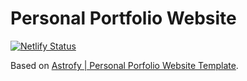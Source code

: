 # Personal Portfolio Website

[![Netlify Status](https://api.netlify.com/api/v1/badges/17f665a6-51c5-48c5-8563-dd9c7888cdbb/deploy-status)](https://app.netlify.com/sites/cafrias/deploys)

Based on [Astrofy | Personal Porfolio Website Template](https://github.com/manuelernestog/astrofy).
